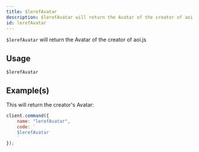 ```yaml
---
title: $lerefAvatar
description: $lerefAvatar will return the Avatar of the creator of aoi.js
id: lerefAvatar
---
```


`$lerefAvatar` will return the Avatar of the creator of aoi.js

## Usage

```aoi
$lerefAvatar
```

## Example(s)

This will return the creator's Avatar:

```javascript
client.command({
    name: "lerefAvatar",
    code: `
    $lerefAvatar
    `
});
```
